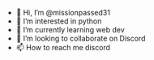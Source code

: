 - 👋 Hi, I’m @missionpassed31
- 👀 I’m interested in python
- 🌱 I’m currently learning web dev
- 💞️ I’m looking to collaborate on Discord
- 📫 How to reach me discord

<!---
missionpassed31/missionpassed31 is a ✨ special ✨ repository because its `README.md` (this file) appears on your GitHub profile.
You can click the Preview link to take a look at your changes.
--->

